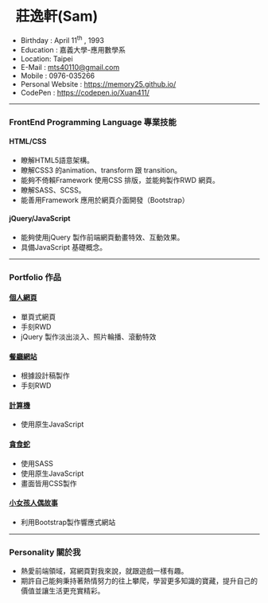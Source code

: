 #   莊逸軒(Sam)

*   Birthday : April 11<sup>th</sup> , 1993
*   Education : 嘉義大學-應用數學系
*   Location: Taipei
*   E-Mail : mts40110@gmail.com
*   Mobile : 0976-035266
*   Personal Website : https://memory25.github.io/
*   CodePen : https://codepen.io/Xuan411/
___

### FrontEnd Programming Language 專業技能
#### HTML/CSS
 - 瞭解HTML5語意架構。
 - 瞭解CSS3 的animation、transform 跟 transition。
 - 能夠不倚賴Framework 使用CSS 排版，並能夠製作RWD 網頁。
 - 瞭解SASS、SCSS。
 - 能善用Framework 應用於網頁介面開發（Bootstrap）
 
#### jQuery/JavaScript
 - 能夠使用jQuery 製作前端網頁動畫特效、互動效果。
 - 具備JavaScript 基礎概念。

___

### Portfolio 作品
  
#### <a href="https://memory25.github.io/" target="_blank">個人網頁</a>
 - 單頁式網頁
 - 手刻RWD
 - jQuery 製作淡出淡入、照片輪播、滾動特效
 
#### <a href="https://memory25.github.io/restaurant/" target="_blank">餐廳網站</a>
 - 根據設計稿製作
 - 手刻RWD
 
#### <a href="https://memory25.github.io/calculation/" target="_blank">計算機</a>
 - 使用原生JavaScript
 
#### <a href="https://memory25.github.io/snakegame/" target="_blank">貪食蛇</a>
 - 使用SASS
 - 使用原生JavaScript
 - 畫面皆用CSS製作

#### <a href="https://memory25.github.io/GirlDolls/" target="_blank">小女孩人偶故事</a>
 - 利用Bootstrap製作響應式網站
___

### Personality 關於我
 - 熱愛前端領域，寫網頁對我來說，就跟遊戲一樣有趣。
 - 期許自己能夠秉持著熱情努力的往上攀爬，學習更多知識的寶藏，提升自己的價值並讓生活更充實精彩。
 
